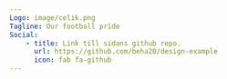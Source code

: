 ```yaml
---
Logo: image/celik.png
Tagline: Our football pride
Social:
    - title: Link till sidans github repo.
      url: https://github.com/beha20/design-example
      icon: fab fa-github
---
```

